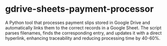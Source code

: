 # gdrive-sheets-payment-processor
A Python tool that processes payment slips stored in Google Drive and automatically links them to the correct records in a Google Sheet. The script parses filenames, finds the corresponding entry, and updates it with a direct hyperlink, enhancing traceability and reducing processing time by 40-60%.
